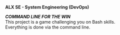 <b>ALX SE - System Engineering (DevOps)</b>  
  
<b><i>COMMAND LINE FOR THE WIN</i></b>  
This project is a game challenging you on Bash skills.  
Everything is done via the command line.  
